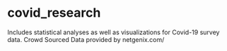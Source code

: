 # covid_research
Includes statistical analyses as well as visualizations for Covid-19 survey data. 
Crowd Sourced Data provided by netgenix.com/
